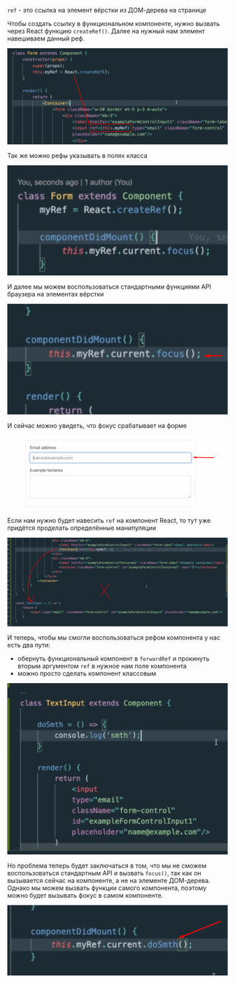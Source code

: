
`ref` - это ссылка на элемент вёрстки из ДОМ-дерева на странице

Чтобы создать ссылку в функциональном компоненте, нужно вызвать через React функцию `createRef()`. Далее на нужный нам элемент навешиваем данный реф.

![](_png/Pasted%20image%2020230306171514.png)

Так же можно рефы указывать в полях класса

![](_png/Pasted%20image%2020230306181038.png)

И далее мы можем воспользоваться стандартными функциями API браузера на элементах вёрстки

![](_png/Pasted%20image%2020230306171708.png)

И сейчас можно увидеть, что фокус срабатывает на форме

![](_png/Pasted%20image%2020230306175214.png)

Если нам нужно будет навесить `ref` на компонент React, то тут уже придётся проделать определённые манипуляции 

![](_png/Pasted%20image%2020230306175152.png)

И теперь, чтобы мы смогли воспользоваться рефом компонента у нас есть два пути:
- обернуть функциональный компонент в `forwardRef` и прокинуть вторым аргументом `ref` в нужное нам поле компонента
- можно просто сделать компонент классовым

![](_png/Pasted%20image%2020230306180031.png)

Но проблема теперь будет заключаться в том, что мы не сможем воспользоваться стандартным API и вызвать `focus()`, так как он вызывается сейчас на компоненте, а не на элементе ДОМ-дерева. Однако мы можем вызвать функции самого компонента, поэтому можно будет вызывать фокус в самом компоненте.

![](_png/Pasted%20image%2020230306180035.png)






